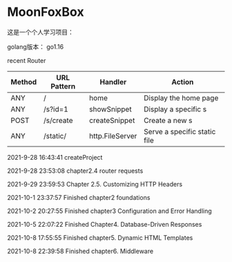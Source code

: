 # MoonFoxBox

这是一个个人学习项目：

golang版本： go1.16

recent Router

| Method | URL Pattern     | Handler         | Action                       |
| ------ | --------------- | --------------- | ---------------------------- |
| ANY    | /               | home            | Display the home page        |
| ANY    | /s?id=1   | showSnippet     | Display a specific s   |
| POST   | /s/create | createSnippet   | Create a new s         |
| ANY    | /static/        | http.FileServer | Serve a specific static file |

2021-9-28 16:43:41 createProject

2021-9-28 23:53:08 chapter2.4 router requests

2021-9-29 23:59:53 Chapter 2.5. Customizing HTTP Headers

2021-10-1 23:37:57 Finished chapter2 foundations

2021-10-2 20:27:55 Finished chapter3 Configuration and Error Handling

2021-10-5 22:07:22 Finished Chapter4. Database-Driven Responses

2021-10-8 17:55:55 Finished chapter5.  Dynamic HTML Templates

2021-10-8 22:39:58 Finished chapter6. Middleware
